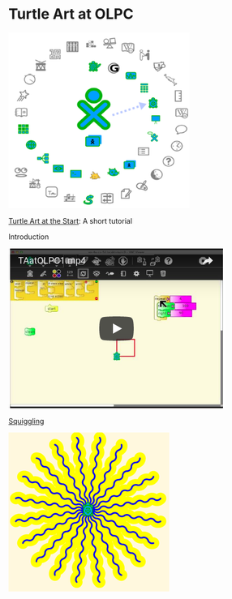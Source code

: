 # Turtle Art at OLPC

![ta.start.png](./images/ta.start.png)

[Turtle Art at the Start](./logo/OLPCIntro.md): A short tutorial

Introduction

[![OLPC](./images/video81.png)](https://youtu.be/nWHseoCZBeQ)

[Squiggling](./logo/Squiggling.md)

![curve13.png](./images/curve13.png)
